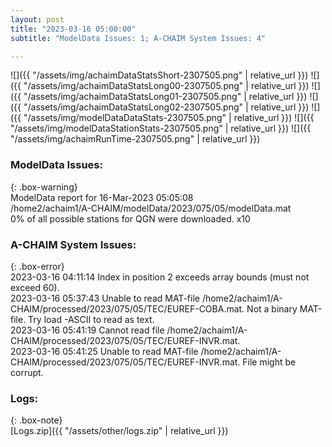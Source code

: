 ```yaml
---
layout: post
title: "2023-03-16 05:00:00"
subtitle: "ModelData Issues: 1; A-CHAIM System Issues: 4"

---
```


![]({{ "/assets/img/achaimDataStatsShort-2307505.png" | relative_url }})
![]({{ "/assets/img/achaimDataStatsLong00-2307505.png" | relative_url }})
![]({{ "/assets/img/achaimDataStatsLong01-2307505.png" | relative_url }})
![]({{ "/assets/img/achaimDataStatsLong02-2307505.png" | relative_url }})
![]({{ "/assets/img/modelDataDataStats-2307505.png" | relative_url }})
![]({{ "/assets/img/modelDataStationStats-2307505.png" | relative_url }})
![]({{ "/assets/img/achaimRunTime-2307505.png" | relative_url }})

### ModelData Issues:  
  
{: .box-warning}  
 ModelData report for 16-Mar-2023 05:05:08   
 /home2/achaim1/A-CHAIM/modelData/2023/075/05/modelData.mat   
 0% of all possible stations for QGN were downloaded. x10   
  
### A-CHAIM System Issues:  
  
{: .box-error}  
2023-03-16 04:11:14 Index in position 2 exceeds array bounds (must not exceed 60).  
2023-03-16 05:37:43 Unable to read MAT-file /home2/achaim1/A-CHAIM/processed/2023/075/05/TEC/EUREF-COBA.mat. Not a binary MAT-file. Try load -ASCII to read as text.  
2023-03-16 05:41:19 Cannot read file /home2/achaim1/A-CHAIM/processed/2023/075/05/TEC/EUREF-INVR.mat.  
2023-03-16 05:41:25 Unable to read MAT-file /home2/achaim1/A-CHAIM/processed/2023/075/05/TEC/EUREF-INVR.mat. File might be corrupt.  

### Logs:  
  
{: .box-note}  
[Logs.zip]({{ "/assets/other/logs.zip" | relative_url }})  

